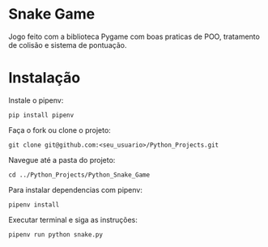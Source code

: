 # Snake Game

Jogo feito com a biblioteca Pygame com boas praticas de POO, tratamento de colisão e sistema de pontuação. 

# Instalação

Instale o pipenv:

```
pip install pipenv
```

Faça o fork ou clone o projeto:
```
git clone git@github.com:<seu_usuario>/Python_Projects.git
```

Navegue até a pasta do projeto:
```
cd ../Python_Projects/Python_Snake_Game
```

Para instalar dependencias com pipenv:
```
pipenv install
```

Executar terminal e siga as instruções:
```
pipenv run python snake.py 
```
